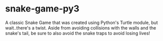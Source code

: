 # snake-game-py3
A classic Snake Game that was created using Python's Turtle module, but wait..there's a twist. Aside from avoiding collisions with the walls and the snake's tail, be sure to also avoid the snake traps to avoid losing lives!
